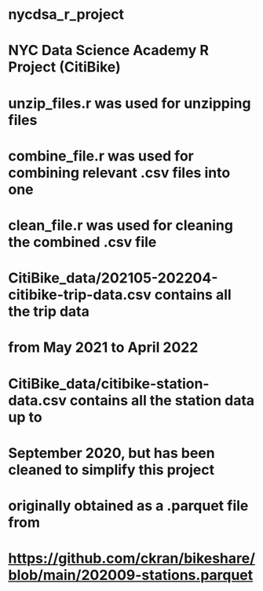 # nycdsa_r_project
# NYC Data Science Academy R Project (CitiBike)

# unzip_files.r was used for unzipping files
# combine_file.r was used for combining relevant .csv files into one
# clean_file.r was used for cleaning the combined .csv file

# CitiBike_data/202105-202204-citibike-trip-data.csv contains all the trip data
# from May 2021 to April 2022

# CitiBike_data/citibike-station-data.csv contains all the station data up to
# September 2020, but has been cleaned to simplify this project
# originally obtained as a .parquet file from
# https://github.com/ckran/bikeshare/blob/main/202009-stations.parquet
